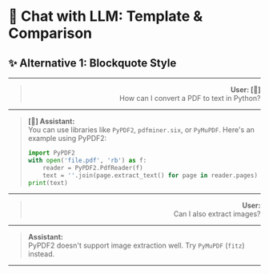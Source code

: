 # 🤖 Chat with LLM: Template & Comparison


## ✨ Alternative 1: Blockquote Style
---
> <div style="text-align: right;"><b>User: [💬]</b><br>  
> How can I convert a PDF to text in Python?</div>
---
>  **[📡] Assistant:**  
> You can use libraries like `PyPDF2`, `pdfminer.six`, or `PyMuPDF`. Here's an example using PyPDF2:
> 
> ```python
> import PyPDF2
> with open('file.pdf', 'rb') as f:
>     reader = PyPDF2.PdfReader(f)
>     text = ''.join(page.extract_text() for page in reader.pages)
> print(text)
> ```
---
> <div style="text-align: right;"><b>User:</b><br>  
> Can I also extract images?</div>
---
> **Assistant:**  
> PyPDF2 doesn't support image extraction well. Try `PyMuPDF` (`fitz`) instead.
---

